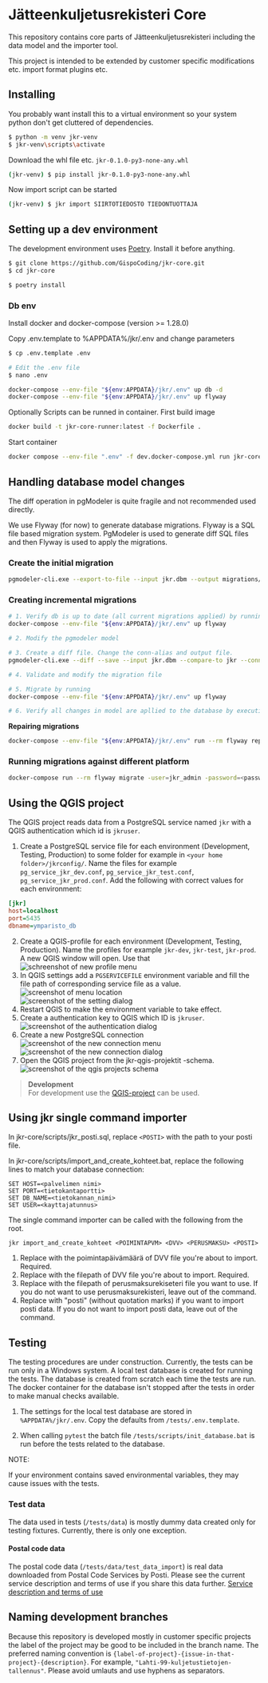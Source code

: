 # Jätteenkuljetusrekisteri Core

This repository contains core parts of Jätteenkuljetusrekisteri including the data model and the importer tool.

This project is intended to be extended by customer specific modifications etc. import format plugins etc.


## Installing

You probably want install this to a virtual environment so your system python don't get cluttered of dependencies.
```bash
$ python -m venv jkr-venv
$ jkr-venv\scripts\activate
```

Download the whl file etc. `jkr-0.1.0-py3-none-any.whl`
```bash
(jkr-venv) $ pip install jkr-0.1.0-py3-none-any.whl
```

Now import script can be started
```bash
(jkr-venv) $ jkr import SIIRTOTIEDOSTO TIEDONTUOTTAJA
```

## Setting up a dev environment

The development environment uses [Poetry](https://python-poetry.org/). Install it before anything.

```bash
$ git clone https://github.com/GispoCoding/jkr-core.git
$ cd jkr-core

$ poetry install
```

### Db env

Install docker and docker-compose (version >= 1.28.0)

Copy .env.template to %APPDATA%/jkr/.env and change parameters
```bash
$ cp .env.template .env

# Edit the .env file
$ nano .env
```

```bash
docker-compose --env-file "${env:APPDATA}/jkr/.env" up db -d
docker-compose --env-file "${env:APPDATA}/jkr/.env" up flyway
```

Optionally Scripts can be runned in container.
First build image
```bash
docker build -t jkr-core-runner:latest -f Dockerfile .
```

Start container
```bash
docker compose --env-file ".env" -f dev.docker-compose.yml run jkr-core-runner
```

## Handling database model changes
The diff operation in pgModeler is quite fragile and not recommended used directly.

We use Flyway (for now) to generate database migrations. Flyway is a SQL file based migration system.
PgModeler is used to generate diff SQL files and then Flyway is used to apply the migrations.

### Create the initial migration
```bash
pgmodeler-cli.exe --export-to-file --input jkr.dbm --output migrations/V1__initial.sql --pgsql-ver 12.0
```

### Creating incremental migrations
```bash
# 1. Verify db is up to date (all current migrations applied) by running 
docker-compose --env-file "${env:APPDATA}/jkr/.env" up flyway

# 2. Modify the pgmodeler model

# 3. Create a diff file. Change the conn-alias and output file.
pgmodeler-cli.exe --diff --save --input jkr.dbm --compare-to jkr --conn-alias local-db --output migrations/V2__add_sailio_table.sql --pgsql-ver 12.0

# 4. Validate and modify the migration file

# 5. Migrate by running 
docker-compose --env-file "${env:APPDATA}/jkr/.env" up flyway

# 6. Verify all changes in model are apllied to the database by executing step 3 again and checking that no diff is generated.
```

**Repairing migrations**
```bash
docker-compose --env-file "${env:APPDATA}/jkr/.env" run --rm flyway repair
```

### Running migrations against different platform
```bash
docker-compose run --rm flyway migrate -user=jkr_admin -password=<password> -url=jdbc:postgresql://trepx-paikka1.tre.t.verkko:5432/ymparisto_test_db
```

## Using the QGIS project

The QGIS project reads data from a PostgreSQL service named `jkr` with a QGIS authentication which id is `jkruser`.

1. Create a PostgreSQL service file for each environment (Development, Testing, Production) to some folder for example in `<your home folder>/jkrconfig/`. Name the files for example `pg_service_jkr_dev.conf`, `pg_service_jkr_test.conf`, `pg_service_jkr_prod.conf`. Add the following with correct values for each environment:
```ini
[jkr]
host=localhost
port=5435
dbname=ymparisto_db
```
2. Create a QGIS-profile for each environment (Development, Testing, Production). Name the profiles for example `jkr-dev`, `jkr-test`, `jkr-prod`. A new QGIS window will open. Use that   
![schreenshot of new profile menu](docs/img/qgis-new-profile.png)
3. In QGIS settings add a `PGSERVICEFILE` environment variable and fill the file path of corresponding service file as a value.  
![screenshot of menu location](docs/img/qgis-settings.png)  
![screenshot of the setting dialog](docs/img/qgis-pgservicefile-environment-variable.png)
4. Restart QGIS to make the environment variable to take effect.
5. Create a authentication key to QGIS which ID is `jkruser`.  
![screenshot of the authentication dialog](docs/img/qgis-authentication.png)
6. Create a new PostgreSQL connection  
![screenshot of the new connection menu](docs/img/qgis-new-connection.png)  
![screenshot of the new connection dialog](docs/img/qgis-create-connection.png)
7. Open the QGIS project from the jkr-qgis-projektit -schema.  
![screenshot of the qgis projects schema](docs/img/qgis-open-project.png)


> **Development**  
> For development use the [QGIS-project](qgis/jkr.qgs) can be used.

## Using jkr single command importer

In jkr-core/scripts/jkr_posti.sql, replace  ```<POSTI>``` with the path to your posti file.

In jkr-core/scripts/import_and_create_kohteet.bat, replace the following lines to match your database connection:

```
SET HOST=<palvelimen nimi>
SET PORT=<tietokantaportti>
SET DB_NAME=<tietokannan_nimi>
SET USER=<kayttajatunnus>
```

The single command importer can be called with the following from the root.

```
jkr import_and_create_kohteet <POIMINTAPVM> <DVV> <PERUSMAKSU> <POSTI>
```
1. Replace <POIMINTAPVM> with the poimintapäivämäärä of DVV file you're about to import. Required.
1. Replace <DVV> with the filepath of DVV file you're about to import. Required.
1. Replace <PERUSMAKSU> with the filepath of perusmaksurekiseteri file you want to use.
If you do not want to use perusmaksurekisteri, leave <PERUSMAKSU> out of the command.
1. Replace <POSTI> with "posti" (without quotation marks) if you want to import posti data.
If you do not want to import posti data, leave <POSTI> out of the command.

## Testing

The testing procedures are under construction. Currently, the tests can be run only in a Windows system. A local test database is created for running the tests. The database is created from scratch each time the tests are run. The docker container for the database isn't stopped after the tests in order to make manual checks available.

1. The settings for the local test database are stored in `%APPDATA%/jkr/.env`. Copy the defaults from `/tests/.env.template`.

2. When calling `pytest` the batch file `/tests/scripts/init_database.bat` is run before the tests related to the database.

NOTE:

If your environment contains saved environmental variables, they may cause issues with the tests.

### Test data

The data used in tests (`/tests/data`) is mostly dummy data created only for testing fixtures. Currently, there is only one exception.

#### Postal code data

The postal code data (`/tests/data/test_data_import`) is real data downloaded from Postal Code Services by Posti. Please see the current service description and terms of use if you share this data further. [Service description and terms of use](https://www.posti.fi/mzj3zpe8qb7p/1eKbwM2WAEY5AuGi5TrSZ7/c76a865cf5feb2c527a114b8615e9580/posti-postal-code-services-service-description-and-terms-of-use-20150101.pdf) 

## Naming development branches

Because this repository is developed mostly in customer specific projects the label of the project may be good to be included in the branch name. The preferred naming convention is `{label-of-project}-{issue-in-that-project}-{description}`. For example, `"Lahti-99-kuljetustietojen-tallennus"`. Please avoid umlauts and use hyphens as separators. 
